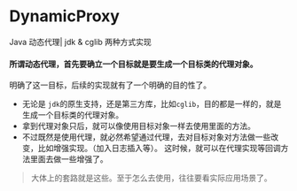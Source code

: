 # DynamicProxy
Java 动态代理| jdk &amp; cglib 两种方式实现

#### 所谓动态代理，首先要确立一个目标就是要生成一个目标类的代理对象。
明确了这一目标，后续的实现就有了一个明确的目的性了。
* 无论是 `jdk`的原生支持，还是第三方库，比如`cglib`，目的都是一样的，就是生成一个目标类的代理对象。
* 拿到代理对象只后，就可以像使用目标对象一样去使用里面的方法。
* 不过既然是使用代理，就必然希望通过代理，去对目标对象对方法做一些改变，比如增强实现。（加入日志插入等）。
这时候，就可以在代理实现等回调方法里面去做一些增强了。

> 大体上的套路就是这些。至于怎么去使用，往往要看实际应用场景了。
